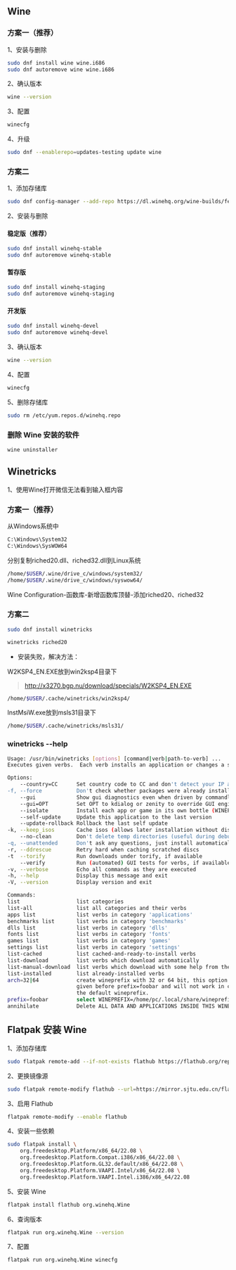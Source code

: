 ## Wine

### 方案一（推荐）

1、安装与删除

```sh
sudo dnf install wine wine.i686
sudo dnf autoremove wine wine.i686
```

2、确认版本

```sh
wine --version
```

3、配置

```sh
winecfg
```

4、升级

```sh
sudo dnf --enablerepo=updates-testing update wine
```

### 方案二

1、添加存储库

```sh
sudo dnf config-manager --add-repo https://dl.winehq.org/wine-builds/fedora/$(rpm -E %fedora)/winehq.repo
```

2、安装与删除

#### 稳定版（推荐）

```sh
sudo dnf install winehq-stable
sudo dnf autoremove winehq-stable
```

#### 暂存版

```sh
sudo dnf install winehq-staging
sudo dnf autoremove winehq-staging
```

#### 开发版

```sh
sudo dnf install winehq-devel
sudo dnf autoremove winehq-devel
```

3、确认版本

```sh
wine --version
```

4、配置

```sh
winecfg
```

5、删除存储库

```sh
sudo rm /etc/yum.repos.d/winehq.repo
```

### 删除 Wine 安装的软件

```sh
wine uninstaller
```

## Winetricks

1、使用Wine打开微信无法看到输入框内容

### 方案一（推荐）

从Windows系统中

```sh
C:\Windows\System32
C:\Windows\SysWOW64
```

分别复制riched20.dll、riched32.dll到Linux系统

```sh
/home/$USER/.wine/drive_c/windows/system32/
/home/$USER/.wine/drive_c/windows/syswow64/
```

Wine Configuration-函数库-新增函数库顶替-添加riched20、riched32

### 方案二

```sh
sudo dnf install winetricks
```

```sh
winetricks riched20
```

- 安装失败，解决方法：

W2KSP4_EN.EXE放到win2ksp4目录下

> http://x3270.bgp.nu/download/specials/W2KSP4_EN.EXE

```sh
/home/$USER/.cache/winetricks/win2ksp4/
```

InstMsiW.exe放到msls31目录下

```sh
/home/$USER/.cache/winetricks/msls31/
```

### winetricks --help

```sh
Usage: /usr/bin/winetricks [options] [command|verb|path-to-verb] ...
Executes given verbs.  Each verb installs an application or changes a setting.

Options:
    --country=CC      Set country code to CC and don't detect your IP address
-f, --force           Don't check whether packages were already installed
    --gui             Show gui diagnostics even when driven by commandline
    --gui=OPT         Set OPT to kdialog or zenity to override GUI engine
    --isolate         Install each app or game in its own bottle (WINEPREFIX)
    --self-update     Update this application to the last version
    --update-rollback Rollback the last self update
-k, --keep_isos       Cache isos (allows later installation without disc)
    --no-clean        Don't delete temp directories (useful during debugging)
-q, --unattended      Don't ask any questions, just install automatically
-r, --ddrescue        Retry hard when caching scratched discs
-t  --torify          Run downloads under torify, if available
    --verify          Run (automated) GUI tests for verbs, if available
-v, --verbose         Echo all commands as they are executed
-h, --help            Display this message and exit
-V, --version         Display version and exit

Commands:
list                  list categories
list-all              list all categories and their verbs
apps list             list verbs in category 'applications'
benchmarks list       list verbs in category 'benchmarks'
dlls list             list verbs in category 'dlls'
fonts list            list verbs in category 'fonts'
games list            list verbs in category 'games'
settings list         list verbs in category 'settings'
list-cached           list cached-and-ready-to-install verbs
list-download         list verbs which download automatically
list-manual-download  list verbs which download with some help from the user
list-installed        list already-installed verbs
arch=32|64            create wineprefix with 32 or 64 bit, this option must be
                      given before prefix=foobar and will not work in case of
                      the default wineprefix.
prefix=foobar         select WINEPREFIX=/home/pc/.local/share/wineprefixes/foobar
annihilate            Delete ALL DATA AND APPLICATIONS INSIDE THIS WINEPREFIX
```

## Flatpak 安装 Wine

1、添加存储库

```sh
sudo flatpak remote-add --if-not-exists flathub https://flathub.org/repo/flathub.flatpakrepo
```

2、更换镜像源

```sh
sudo flatpak remote-modify flathub --url=https://mirror.sjtu.edu.cn/flathub
```

3、启用 Flathub

```sh
flatpak remote-modify --enable flathub
```

4、安装一些依赖

```sh
sudo flatpak install \
    org.freedesktop.Platform/x86_64/22.08 \
    org.freedesktop.Platform.Compat.i386/x86_64/22.08 \
    org.freedesktop.Platform.GL32.default/x86_64/22.08 \
    org.freedesktop.Platform.VAAPI.Intel/x86_64/22.08 \
    org.freedesktop.Platform.VAAPI.Intel.i386/x86_64/22.08
```

5、安装 Wine

```sh
flatpak install flathub org.winehq.Wine
```

6、查询版本

```sh
flatpak run org.winehq.Wine --version
```

7、配置

```sh
flatpak run org.winehq.Wine winecfg
```

